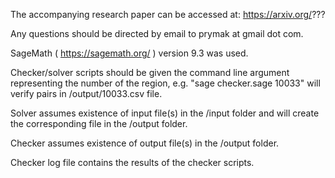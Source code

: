 The accompanying research paper can be accessed at:
https://arxiv.org/???

Any questions should be directed by email to prymak at gmail dot com.

SageMath ( https://sagemath.org/ ) version 9.3 was used.

Checker/solver scripts should be given the command line argument representing the number of the region, e.g. "sage checker.sage 10033" will verify pairs in /output/10033.csv file. 

Solver assumes existence of input file(s) in the /input folder and will create the corresponding file in the /output folder.

Checker assumes existence of output file(s) in the /output folder.

Checker log file contains the results of the checker scripts.
